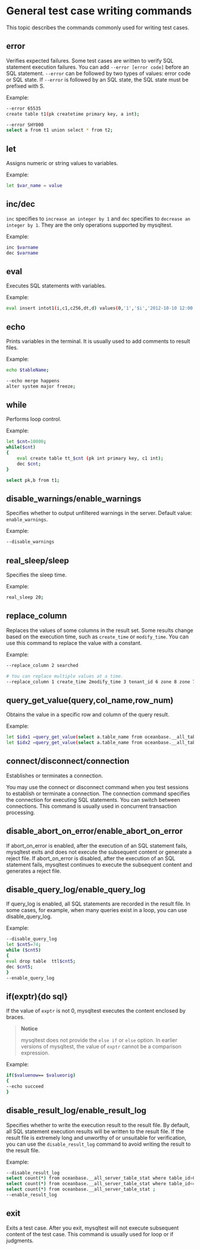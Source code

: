 # General test case writing commands

This topic describes the commands commonly used for writing test cases.

## error

Verifies expected failures. Some test cases are written to verify SQL statement execution failures. You can add `--error [error code]` before an SQL statement.
`--error` can be followed by two types of values: error code or SQL state. If `--error` is followed by an SQL state, the SQL state must be prefixed with S.

Example:

```bash
--error 65535
create table t1(pk createtime primary key, a int);

--error SHY000
select a from t1 union select * from t2;
```

## let

Assigns numeric or string values to variables.

Example:

```bash
let $var_name = value
```

## inc/dec

`inc` specifies to `increase an integer by 1` and `dec` specifies to `decrease an integer by 1`. They are the only operations supported by mysqltest.

Example:

```bash
inc $varname
dec $varname
```

## eval

Executes SQL statements with variables.

Example:

```bash
eval insert intot1(i,c1,c256,dt,d) values(0,'1','$i','2012-10-10 12:00:00','2012-10-10');
```

## echo

Prints variables in the terminal. It is usually used to add comments to result files.

Example:

```bash
echo $tableName;

--echo merge happens
alter system major freeze;
```

## while

Performs loop control.

Example:

```bash
let $cnt=10000;
while($cnt)
{
    eval create table tt_$cnt (pk int primary key, c1 int);
    dec $cnt;
}

select pk,b from t1;
```

## disable_warnings/enable_warnings

Specifies whether to output unfiltered warnings in the server. Default value: `enable_warnings`.

Example:

```bash
--disable_warnings
```

## real_sleep/sleep

Specifies the sleep time.

Example:

```bash
real_sleep 20;
```

## replace_column

Replaces the values of some columns in the result set. Some results change based on the execution time, such as `create_time` or `modify_time`. You can use this command to replace the value with a constant.

Example:

```bash
--replace_column 2 searched

# You can replace multiple values at a time.
--replace_column 1 create_time 2modify_time 3 tenant_id 6 zone 8 zone 7 zone
```

## query_get_value(query,col_name,row_num)

Obtains the value in a specific row and column of the query result.

Example:

```bash
let $idx1 =query_get_value(select a.table_name from oceanbase.__all_table as a innerjoin (select * from oceanbase.__all_table where table_name='t1') b ona.data_table_id=b.table_id, table_name, 1);
let $idx2 =query_get_value(select a.table_name from oceanbase.__all_table as a innerjoin (select * from oceanbase.__all_table where table_name='t1') b ona.data_table_id=b.table_id, table_name, 2);
```

## connect/disconnect/connection

Establishes or terminates a connection.

You may use the connect or disconnect command when you test sessions to establish or terminate a connection. The connection command specifies the connection for executing SQL statements. You can switch between connections. This command is usually used in concurrent transaction processing.

## disable_abort_on_error/enable_abort_on_error

If abort_on_error is enabled, after the execution of an SQL statement fails, mysqltest exits and does not execute the subsequent content or generate a reject file. If abort_on_error is disabled, after the execution of an SQL statement fails, mysqltest continues to execute the subsequent content and generates a reject file.

## disable_query_log/enable_query_log

If query_log is enabled, all SQL statements are recorded in the result file. In some cases, for example, when many queries exist in a loop, you can use disable_query_log.

Example:

```bash
--disable_query_log
let $cnt5=74;
while ($cnt5)
{
eval drop table  ttl$cnt5;
dec $cnt5;
}
--enable_query_log
```

## if(exptr){do sql}

If the value of `exptr` is not 0, mysqltest executes the content enclosed by braces.

> **Notice**
>
> mysqltest does not provide the `else if` or `else` option. In earlier versions of mysqltest, the value of `exptr` cannot be a comparison expression.

Example:

```bash
if($valuenow== $valueorig)
{
--echo succeed
}
```

## disable_result_log/enable_result_log

Specifies whether to write the execution result to the result file. By default, all SQL statement execution results will be written to the result file. If the result file is extremely long and unworthy of or unsuitable for verification, you can use the `disable_result_log` command to avoid writing the result to the result file.

Example:

```bash
--disable_result_log
select count(*) from oceanbase.__all_server_table_stat where table_id>0;
select count(*) from oceanbase.__all_server_table_stat where table_id<=0;
select count(*) from oceanbase.__all_server_table_stat ;
--enable_result_log
```

## exit

Exits a test case. After you exit, mysqltest will not execute subsequent content of the test case. This command is usually used for loop or if judgments.
